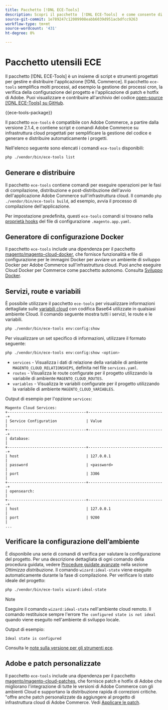```yaml
---
title: Pacchetto [!DNL ECE-Tools]
description: Scopri il pacchetto  [!DNL ECE-Tools]  e come consente di gestire e distribuire Adobe Commerce.
source-git-commit: 1e789247c12009908eabb6039d951acbdfcc9263
workflow-type: tm+mt
source-wordcount: '431'
ht-degree: 0%

---
```


# Pacchetto utensili ECE

Il pacchetto [!DNL ECE-Tools] è un insieme di script e strumenti progettati per gestire e distribuire l&#39;applicazione [!DNL Commerce]. Il pacchetto `ece-tools` semplifica molti processi, ad esempio la gestione dei processi cron, la verifica della configurazione del progetto e l&#39;applicazione di patch e hotfix di Adobe. Puoi visualizzare e contribuire all&#39;archivio del codice [open-source [!DNL ECE-Tools] su GitHub][ece-repo].

{{ece-tools-package}}

Il pacchetto `ece-tools` è compatibile con Adobe Commerce, a partire dalla versione 2.1.4, e contiene script e comandi Adobe Commerce su infrastruttura cloud progettati per semplificare la gestione del codice e generare e distribuire automaticamente i progetti.

Nell&#39;elenco seguente sono elencati i comandi `ece-tools` disponibili:

```bash
php ./vendor/bin/ece-tools list
```

## Generare e distribuire

Il pacchetto `ece-tools` contiene comandi per eseguire operazioni per le fasi di compilazione, distribuzione e post-distribuzione dell&#39;avvio dell&#39;applicazione Adobe Commerce sull&#39;infrastruttura cloud. Il comando `php ./vendor/bin/ece-tools build`, ad esempio, avvia il processo di compilazione dell&#39;applicazione.

Per impostazione predefinita, questi `ece-tools` comandi si trovano nella [proprietà hooks](../application/hooks-property.md) del file di configurazione `.magento.app.yaml`.

## Generatore di configurazione Docker

Il pacchetto `ece-tools` include una dipendenza per il pacchetto [magento/magento-cloud-docker], che fornisce funzionalità e file di configurazione per le immagini Docker per avviare un ambiente di sviluppo Docker per Adobe Commerce sull&#39;infrastruttura cloud. Puoi anche eseguire Cloud Docker per Commerce come pacchetto autonomo. Consulta [Sviluppo Docker](../dev-tools/cloud-docker.md).

## Servizi, route e variabili

È possibile utilizzare il pacchetto `ece-tools` per visualizzare informazioni dettagliate sulle [variabili cloud](../environment/variables-cloud.md) con codifica Base64 utilizzate in qualsiasi ambiente Cloud. Il comando seguente mostra tutti i servizi, le route e le variabili.

```bash
php ./vendor/bin/ece-tools env:config:show
```

Per visualizzare un set specifico di informazioni, utilizzare il formato seguente:

```bash
php ./vendor/bin/ece-tools env:config:show <option>
```

- `services` - Visualizza i dati di relazione della variabile di ambiente `MAGENTO_CLOUD_RELATIONSHIPS`, definita nel file `services.yaml`.
- `routes` - Visualizza le route configurate per il progetto utilizzando la variabile di ambiente `MAGENTO_CLOUD_ROUTES`.
- `variables` - Visualizza le variabili configurate per il progetto utilizzando la variabile di ambiente `MAGENTO_CLOUD_VARIABLES`.

Output di esempio per l&#39;opzione `services`:

```
Magento Cloud Services:
+-----------------------------------+----------------------------------+
| Service Configuration             | Value                            |
+-----------------------------------+----------------------------------+
| database:                                                            |
+-----------------------------------+----------------------------------+
| host                              | 127.0.0.1                        |
| password                          | <password>                       |
| port                              | 3306                             |
+-----------------------------------+----------------------------------+
| opensearch:                                                          |
+-----------------------------------+----------------------------------+
| host                              | 127.0.0.1                        |
| port                              | 9200                             |
...
```

## Verificare la configurazione dell’ambiente

È disponibile una serie di comandi di verifica per valutare la configurazione del progetto. Per una descrizione dettagliata di ogni comando della procedura guidata, vedere [Procedure guidate avanzate](../deploy/smart-wizards.md) nella sezione _Ottimizza distribuzione_. Il comando `wizard:ideal-state` viene eseguito automaticamente durante la fase di compilazione. Per verificare lo stato ideale del progetto:

```bash
php ./vendor/bin/ece-tools wizard:ideal-state
```

>[!NOTE]
>
>Eseguire il comando `wizard:ideal-state` nell&#39;ambiente cloud remoto. Il comando restituisce sempre l&#39;errore `The configured state is not ideal` quando viene eseguito nell&#39;ambiente di sviluppo locale.

Output di esempio:

```
Ideal state is configured
```

Consulta le [note sulla versione per gli strumenti ece](../release-notes/cloud-tools-suite.md).

## Adobe e patch personalizzate

Il pacchetto `ece-tools` include una dipendenza per il pacchetto [magento/magento-cloud-patches], che fornisce patch e hotfix di Adobe che migliorano l&#39;integrazione di tutte le versioni di Adobe Commerce con gli ambienti Cloud e supportano la distribuzione rapida di correzioni critiche. &quot;offre anche patch personalizzate da aggiungere al progetto di infrastruttura cloud di Adobe Commerce. Vedi [Applicare le patch](../development/apply-patches.md).

<!-- link definitions -->

[ece-repo]: https://github.com/magento/ece-tools
[magento/magento-cloud-docker]: https://github.com/magento/magento-cloud-docker
[magento/magento-cloud-patches]: https://github.com/magento/magento-cloud-patches

